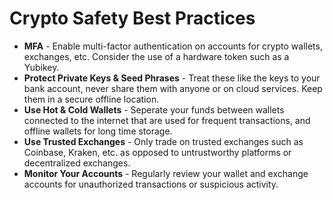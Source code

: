 # Crypto Safety Best Practices

* **MFA** - Enable multi-factor authentication on accounts for crypto wallets, exchanges, etc. Consider the use of a hardware token such as a Yubikey.
* **Protect Private Keys & Seed Phrases** - Treat these like the keys to your bank account, never share them with anyone or on cloud services. Keep them in a secure offline location.
* **Use Hot & Cold Wallets** - Seperate your funds between wallets connected to the internet that are used for frequent transactions, and offline wallets for long time storage.
* **Use Trusted Exchanges** - Only trade on trusted exchanges such as Coinbase, Kraken, etc. as opposed to untrustworthy platforms or decentralized exchanges.
* **Monitor Your Accounts** - Regularly review your wallet and exchange accounts for unauthorized transactions or suspicious activity.
